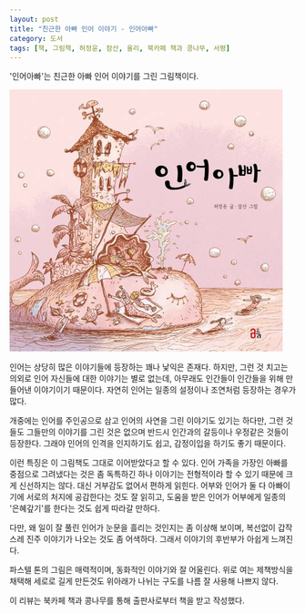 ```yaml
---
layout: post
title: "친근한 아빠 인어 이야기 - 인어아빠"
category: 도서
tags: [책, 그림책, 허정윤, 잠산, 올리, 북카페 책과 콩나무, 서평]
---
```


'인어아빠'는
친근한 아빠 인어 이야기를 그린 그림책이다.

![표지](/images/mermaid-dad-picture-book-w480.jpg)

인어는 상당히 많은 이야기들에 등장하는 꽤나 낯익은 존재다.
하지만, 그런 것 치고는 의외로 인어 자신들에 대한 이야기는 별로 없는데,
아무래도 인간들이 인간들을 위해 만들어낸 이야기이기 때문이다.
자연히 인어는 일종의 설정이나 조연처럼 등장하는 경우가 많다.

개중에는 인어를 주인공으로 삼고 인어의 사연을 그린 이야기도 있기는 하다만,
그런 것들도 그들만의 이야기를 그린 것은 없으며
반드시 인간과의 갈등이나 우정같은 것들이 등장한다.
그래야 인어의 인격을 인지하기도 쉽고,
감정이입을 하기도 좋기 때문이다.

이런 특징은 이 그림책도 그대로 이어받았다고 할 수 있다.
인어 가족을 가장인 아빠를 중점으로 그려냈다는 것은 좀 독특하긴 하나
이야기는 전형적이라 할 수 있기 때문에 크게 신선하지는 않다.
대신 거부감도 없어서 편하게 읽힌다.
어부와 인어가 둘 다 아빠이기에 서로의 처지에 공감한다는 것도 잘 읽히고,
도움을 받은 인어가 어부에게 일종의 '은혜갚기'를 한다는 것도 쉽게 따라갈 만하다.

다만, 왜 일이 잘 풀린 인어가 눈문을 흘리는 것인지는 좀 이상해 보이며,
복선없이 갑작스레 진주 이야기가 나오는 것도 좀 어색하다.
그래서 이야기의 후반부가 아쉽게 느껴진다.

파스텔 톤의 그림은 매력적이며,
동화적인 이야기와 잘 어울린다.
위로 여는 제책방식을 채택해 세로로 길게 만든것도
위아래가 나뉘는 구도를 나름 잘 사용해 나쁘지 않다.



<div class="im im-info">
이 리뷰는 북카페 책과 콩나무를 통해 출판사로부터 책을 받고 작성했다.
</div>
